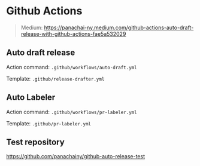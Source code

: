 # Github Actions

> Medium: https://panachai-ny.medium.com/github-actions-auto-draft-release-with-github-actions-fae5a532029

## Auto draft release

Action command: `.github/workflows/auto-draft.yml`

Template: `.github/release-drafter.yml`

## Auto Labeler

Action command: `.github/workflows/pr-labeler.yml`

Template: `.github/pr-labeler.yml`

## Test repository

https://github.com/panachainy/github-auto-release-test
